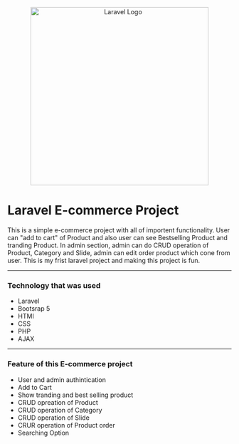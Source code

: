 <p align="center"><a href="https://laravel.com" target="_blank"><img src="https://raw.githubusercontent.com/laravel/art/master/logo-lockup/5%20SVG/2%20CMYK/1%20Full%20Color/laravel-logolockup-cmyk-red.svg" width="400" alt="Laravel Logo"></a></p>

# Laravel E-commerce Project
This is a simple e-commerce project with all of importent functionality. User can "add to cart" of Product and also user can see Bestselling Product and tranding Product. In admin section, admin can do CRUD operation of Product, Category and Slide, admin can  edit order product which cone from user. This is my frist laravel project and making this project is fun.



***

### Technology that was used
- Laravel
- Bootsrap 5
- HTMl
- CSS
- PHP
- AJAX


***
### Feature of this E-commerce project
- User and admin authintication
- Add to Cart
- Show tranding and best selling product
- CRUD opreation of Product
- CRUD operation of Category
- CRUD operation of Slide
- CRUR operation of Product order
- Searching Option






